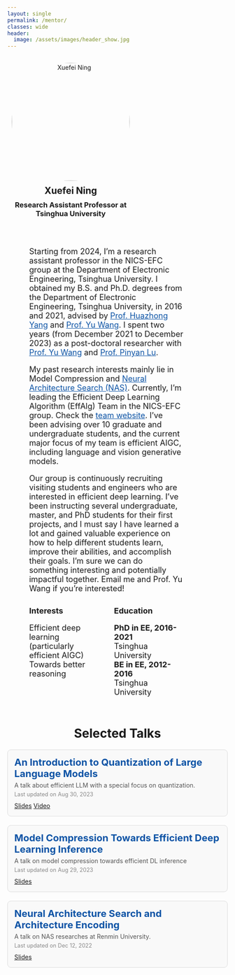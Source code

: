 ```yaml
---
layout: single
permalink: /mentor/
classes: wide
header:
  image: /assets/images/header_show.jpg
---
```


<!-- <h1 class="custom_title"> Mentor </h1> -->

<!-- Start of Selection -->
<div style="display: flex; flex-wrap: wrap; margin: 20px 0;">
    <div style="flex: 0 0 30%; padding: 10px; text-align: center;">
        <img style="border-radius: 50%; width: 270px; height: 270px;" src="https://nicsefc.ee.tsinghua.edu.cn/nics_file/people/people/edceebf1-ad31-4683-9545-287442f019a8.jpg" alt="Xuefei Ning">
        <h2 style="margin: 10px 0;">Xuefei Ning</h2>
        <h3 style="margin: 5px 0;">Research Assistant Professor at Tsinghua University</h3>
        <!-- <h3>
            <a href="http://nicsefc.ee.tsinghua.edu.cn/" target="_blank" rel="noopener" style="text-decoration: none; color: #0c53a5;">
                NICS-EFC, EE Dept., Tsinghua University
            </a>
        </h3> -->
        <ul style="list-style: none; padding: 0; display: flex; justify-content: center;">
            <li style="margin: 0 10px;"><a href="mailto:foxdoraame@gmail.com" aria-label="envelope"><i class="fas fa-envelope" style="font-size: 24px;"></i></a></li>
            <li style="margin: 0 10px;"><a href="https://scholar.google.com/citations?user=oVslpJsAAAAJ" target="_blank" rel="noopener" aria-label="graduation-cap"><i class="fas fa-graduation-cap" style="font-size: 24px;"></i></a></li>
            <li style="margin: 0 10px;"><a href="https://github.com/walkerning" target="_blank" rel="noopener" aria-label="github"><i class="fab fa-github" style="font-size: 24px;"></i></a></li>
        </ul>
    </div>
    <div style="flex: 0 0 70%; padding: 10px; padding-left: 50px;  font-size: 18px;">
        <div style="margin-bottom: 30px;">
            <p>Starting from 2024, I’m a research assistant professor in the NICS-EFC group at the Department of Electronic Engineering, Tsinghua University. I obtained my B.S. and Ph.D. degrees from the Department of Electronic Engineering, Tsinghua University, in 2016 and 2021, advised by <a href="https://scholar.google.com/citations?user=3m8I0XAAAAAJ" target="_blank" rel="noopener" style="color: #0c53a5;">Prof. Huazhong Yang</a> and <a href="https://scholar.google.com.hk/citations?user=j8JGVvoAAAAJ" target="_blank" rel="noopener" style="color: #0c53a5;">Prof. Yu Wang</a>. I spent two years (from December 2021 to December 2023) as a post-doctoral researcher with <a href="https://scholar.google.com.hk/citations?user=j8JGVvoAAAAJ" target="_blank" rel="noopener" style="color: #0c53a5;">Prof. Yu Wang</a> and <a href="https://scholar.google.com/citations?user=KFQERBwAAAAJ" target="_blank" rel="noopener" style="color: #0c53a5;">Prof. Pinyan Lu</a>.</p>
            <p>My past research interests mainly lie in Model Compression and <a href="https://sites.google.com/view/nas-nicsefc" target="_blank" rel="noopener" style="color: #0c53a5;">Neural Architecture Search (NAS)</a>. Currently, I’m leading the Efficient Deep Learning Algorithm (EffAlg) Team in the NICS-EFC group. Check the <a href="http://nics-effalg.com/" target="_blank" rel="noopener" style="color: #0c53a5;">team website</a>. I’ve been advising over 10 graduate and undergraduate students, and the current major focus of my team is efficient AIGC, including language and vision generative models.</p>
            <p>Our group is continuously recruiting visiting students and engineers who are interested in efficient deep learning. I’ve been instructing several undergraduate, master, and PhD students for their first projects, and I must say I have learned a lot and gained valuable experience on how to help different students learn, improve their abilities, and accomplish their goals. I’m sure we can do something interesting and potentially impactful together. Email me and Prof. Yu Wang if you’re interested!</p>
        </div>
        <div style="display: flex; justify-content: space-between;">
            <div style="flex: 0 0 45%;">
                <div style="font-weight: bold; margin-bottom: 10px;">Interests</div>
                <ul style="list-style: none; padding: 0;">
                    <li>Efficient deep learning (particularly efficient AIGC)</li>
                    <li>Towards better reasoning</li>
                </ul>
            </div>
            <div style="flex: 0 0 45%;">
                <div style="font-weight: bold; margin-bottom: 10px;">Education</div>
                <ul style="list-style: none; padding: 0;">
                    <li>
                        <div style="font-weight: bold;">PhD in EE, 2016-2021</div>
                        <div>Tsinghua University</div>
                    </li>
                    <li>
                        <div style="font-weight: bold;">BE in EE, 2012-2016</div>
                        <div>Tsinghua University</div>
                    </li>
                </ul>
            </div>
        </div>
    </div>
</div>
<!-- End of Selection -->





<div style="margin: 20px 0;">
    <h1 style="text-align: center; margin-bottom: 20px;">Selected Talks</h1>
    <div style="display: flex; flex-direction: column; gap: 20px;">
        <div style="border: 1px solid #ddd; border-radius: 8px; padding: 15px; background-color: #f9f9f9;">
            <h2 style="margin: 0; font-size: 22px;">
                <a href="/talk/llm-quantization/" style="text-decoration: none; color: #0c53a5;">An Introduction to Quantization of Large Language Models</a>
            </h2>
            <p style="margin: 5px 0; color: #555;">A talk about efficient LLM with a special focus on quantization.</p>
            <span style="font-size: 0.9em; color: #888;">Last updated on Aug 30, 2023</span>
            <div style="margin-top: 10px;">
                <a href="/talks/llm-efficiency-intro_tutorialonly.pdf" target="_blank" rel="noopener" class="project-buttom">Slides</a>
                <a href="https://www.bilibili.com/video/BV1zm4y1u72W/" target="_blank" rel="noopener" class="project-buttom">Video</a>
            </div>
        </div>
        <div style="border: 1px solid #ddd; border-radius: 8px; padding: 15px; background-color: #f9f9f9;">
            <h2 style="margin: 0; font-size: 22px;">
                <a href="/talk/efficient-ai/" style="text-decoration: none; color: #0c53a5;">Model Compression Towards Efficient Deep Learning Inference</a>
            </h2>
            <p style="margin: 5px 0; color: #555;">A talk on model compression towards efficient DL inference</p>
            <span style="font-size: 0.9em; color: #888;">Last updated on Aug 29, 2023</span>
            <div style="margin-top: 10px;">
                <a href="/talks/EfficientAI_xuefei_speech_1h_final.pdf" target="_blank" rel="noopener" class="project-buttom">Slides</a>
            </div>
        </div>
        <div style="border: 1px solid #ddd; border-radius: 8px; padding: 15px; background-color: #f9f9f9;">
            <h2 style="margin: 0; font-size: 22px;">
                <a href="/talk/nas-and-arch-encoding/" style="text-decoration: none; color: #0c53a5;">Neural Architecture Search and Architecture Encoding</a>
            </h2>
            <p style="margin: 5px 0; color: #555;">A talk on NAS researches at Renmin University.</p>
            <span style="font-size: 0.9em; color: #888;">Last updated on Dec 12, 2022</span>
            <div style="margin-top: 10px;">
                <a href="/talks/nxf-renminu-1124.pdf" target="_blank" rel="noopener" class="project-buttom">Slides</a>
            </div>
        </div>
    </div>
</div>